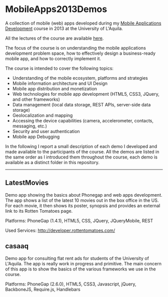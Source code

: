 MobileApps2013Demos
===================

A collection of mobile (web) apps developed during my [Mobile Applications Development](http://lore.com/MAD2013) course in 2013 at the University of L'Aquila.

All the lectures of the course are available [here](http://www.slideshare.net/iivanoo/presentations).

The focus of the course is on understanding the mobile applications development problem space, how to effectively design a business-ready mobile app, and how to correctly implement it.

The course is intended to cover the following topics:

+ Understanding of the mobile ecosystem, platforms and strategies
+ Mobile information architecture and UI Design
+ Mobile app distribution and monetization
+ Web technologies for mobile app development (HTML5, CSS3, JQuery, and other frameworks)
+ Data management (local data storage, REST APIs, server-side data storage)
+ Geolocalization and mapping
+ Accessing the device capabilities (camera, accelerometer, contacts, messaging, etc.)
+ Security and user authentication
+ Mobile app Debugging

In the following I report a small description of each demo I developed and made available to the participants of the course. All the demos are listed in the same order as I introduced them throughout the course, each demo is available as a distinct folder in this repository.

***

LatestMovies
------------

Demo app showing the basics about Phonegap and web apps development.
The app shows a list of the latest 10 movies out in the box office in the US. For each movie, it then shows its poster, synopsis and provides an external link to its Rotten Tomatoes page.

Platforms: PhoneGap (1.4.1), HTML5, CSS, JQuery, JQueryMobile, REST

Used Services: http://developer.rottentomatoes.com/

casaaq
------

Demo app for consulting flat rent ads for students of the University of L'Aquila.
The app is really work in progress and primitive. The main concern of this app is to show the basics of the various frameworks
we use in the course.

Platforms: PhoneGap (2.6.0), HTML5, CSS3, Javascript, jQuery, BackboneJS, Require.js, Handlebars
